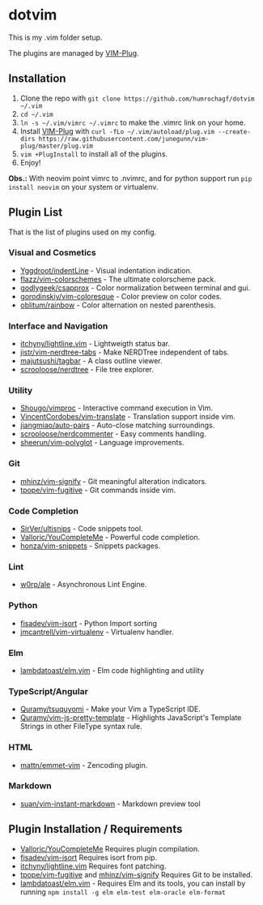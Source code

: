 # dotvim

This is my .vim folder setup.

The plugins are managed by [VIM-Plug](https://github.com/junegunn/vim-plug).

## Installation

1. Clone the repo with `git clone https://github.com/humrochagf/dotvim ~/.vim`
2. `cd ~/.vim`
3. `ln -s ~/.vim/vimrc ~/.vimrc` to make the .vimrc link on your home.
4. Install [VIM-Plug](https://github.com/junegunn/vim-plug) with `curl -fLo ~/.vim/autoload/plug.vim --create-dirs https://raw.githubusercontent.com/junegunn/vim-plug/master/plug.vim`
5. `vim +PlugInstall` to install all of the plugins.
6. Enjoy!

**Obs.:** With neovim point vimrc to .nvimrc, and for python support run `pip install neovim` on your system or virtualenv.

## Plugin List

That is the list of plugins used on my config.

### Visual and Cosmetics

* [Yggdroot/indentLine](https://github.com/Yggdroot/indentLine) - Visual indentation indication.
* [flazz/vim-colorschemes](https://github.com/flazz/vim-colorschemes) - The ultimate colorscheme pack.
* [godlygeek/csapprox](https://github.com/godlygeek/csapprox) - Color normalization between terminal and gui.
* [gorodinskiy/vim-coloresque](https://github.com/gorodinskiy/vim-coloresque) - Color preview on color codes.
* [oblitum/rainbow](https://github.com/oblitum/rainbow) - Color alternation on nested parenthesis.

### Interface and Navigation

* [itchyny/lightline.vim](https://github.com/itchyny/lightline.vim) - Lightweigth status bar.
* [jistr/vim-nerdtree-tabs](https://github.com/jistr/vim-nerdtree-tabs) - Make NERDTree independent of tabs.
* [majutsushi/tagbar](https://github.com/majutsushi/tagbar) - A class outline viewer.
* [scrooloose/nerdtree](https://github.com/scrooloose/nerdtree) - File tree explorer.

### Utility

* [Shougo/vimproc](https://github.com/Shougo/vimproc) - Interactive command execution in Vim.
* [VincentCordobes/vim-translate](https://github.com/vincentcordobes/vim-translate) - Translation support inside vim.
* [jiangmiao/auto-pairs](https://github.com/jiangmiao/auto-pairs) - Auto-close matching surroundings.
* [scrooloose/nerdcommenter](https://github.com/scrooloose/nerdcommenter) - Easy comments handling.
* [sheerun/vim-polyglot](https://github.com/sheerun/vim-polyglot) - Language improvements.

### Git

* [mhinz/vim-signify](https://github.com/mhinz/vim-signify) - Git meaningful alteration indicators.
* [tpope/vim-fugitive](https://github.com/tpope/vim-fugitive) - Git commands inside vim.

### Code Completion

* [SirVer/ultisnips](https://github.com/SirVer/ultisnips) - Code snippets tool.
* [Valloric/YouCompleteMe](https://github.com/Valloric/YouCompleteMe) - Powerful code completion.
* [honza/vim-snippets](https://github.com/honza/vim-snippets) - Snippets packages.

### Lint

* [w0rp/ale](https://github.com/w0rp/ale) - Asynchronous Lint Engine.

### Python

* [fisadev/vim-isort](https://github.com/fisadev/vim-isort) - Python Import sorting
* [jmcantrell/vim-virtualenv](https://github.com/jmcantrell/vim-virtualenv) - Virtualenv handler.

### Elm

* [lambdatoast/elm.vim](https://github.com/lambdatoast/elm.vim) - Elm code highlighting and utility

### TypeScript/Angular

* [Quramy/tsuquyomi](https://github.com/Quramy/tsuquyomi) - Make your Vim a TypeScript IDE.
* [Quramy/vim-js-pretty-template](https://github.com/Quramy/vim-js-pretty-template) - Highlights JavaScript's Template Strings in other FileType syntax rule.

### HTML

* [mattn/emmet-vim](https://github.com/mattn/emmet-vim) - Zencoding plugin.

### Markdown

* [suan/vim-instant-markdown](https://github.com/suan/vim-instant-markdown) - Markdown preview tool

## Plugin Installation / Requirements

* [Valloric/YouCompleteMe](https://github.com/Valloric/YouCompleteMe) Requires plugin compilation.
* [fisadev/vim-isort](https://github.com/fisadev/vim-isort) Requires isort from pip.
* [itchyny/lightline.vim](https://github.com/itchyny/lightline.vim) Requires font patching.
* [tpope/vim-fugitive](https://github.com/tpope/vim-fugitive) and [mhinz/vim-signify](https://github.com/mhinz/vim-signify) Requires Git to be installed.
* [lambdatoast/elm.vim](https://github.com/lambdatoast/elm.vim) - Requires Elm and its tools, you can install by running `npm install -g elm elm-test elm-oracle elm-format`
